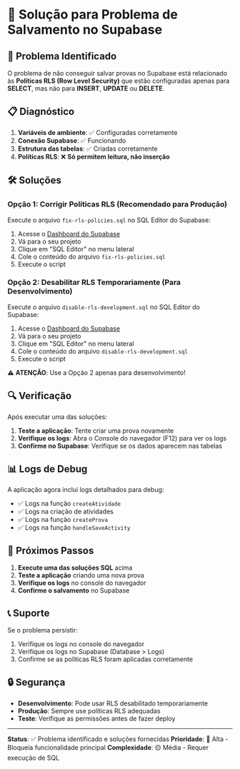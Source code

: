 # 🔧 Solução para Problema de Salvamento no Supabase

## 🚨 Problema Identificado

O problema de não conseguir salvar provas no Supabase está relacionado às **Políticas RLS (Row Level Security)** que estão configuradas apenas para **SELECT**, mas não para **INSERT**, **UPDATE** ou **DELETE**.

## 📋 Diagnóstico

1. **Variáveis de ambiente**: ✅ Configuradas corretamente
2. **Conexão Supabase**: ✅ Funcionando
3. **Estrutura das tabelas**: ✅ Criadas corretamente
4. **Políticas RLS**: ❌ **Só permitem leitura, não inserção**

## 🛠️ Soluções

### Opção 1: Corrigir Políticas RLS (Recomendado para Produção)

Execute o arquivo `fix-rls-policies.sql` no SQL Editor do Supabase:

1. Acesse o [Dashboard do Supabase](https://supabase.com/dashboard)
2. Vá para o seu projeto
3. Clique em "SQL Editor" no menu lateral
4. Cole o conteúdo do arquivo `fix-rls-policies.sql`
5. Execute o script

### Opção 2: Desabilitar RLS Temporariamente (Para Desenvolvimento)

Execute o arquivo `disable-rls-development.sql` no SQL Editor do Supabase:

1. Acesse o [Dashboard do Supabase](https://supabase.com/dashboard)
2. Vá para o seu projeto
3. Clique em "SQL Editor" no menu lateral
4. Cole o conteúdo do arquivo `disable-rls-development.sql`
5. Execute o script

⚠️ **ATENÇÃO**: Use a Opção 2 apenas para desenvolvimento!

## 🔍 Verificação

Após executar uma das soluções:

1. **Teste a aplicação**: Tente criar uma prova novamente
2. **Verifique os logs**: Abra o Console do navegador (F12) para ver os logs
3. **Confirme no Supabase**: Verifique se os dados aparecem nas tabelas

## 📊 Logs de Debug

A aplicação agora inclui logs detalhados para debug:

- ✅ Logs na função `createAtividade`
- ✅ Logs na criação de atividades
- ✅ Logs na função `createProva`
- ✅ Logs na função `handleSaveActivity`

## 🚀 Próximos Passos

1. **Execute uma das soluções SQL** acima
2. **Teste a aplicação** criando uma nova prova
3. **Verifique os logs** no console do navegador
4. **Confirme o salvamento** no Supabase

## 📞 Suporte

Se o problema persistir:

1. Verifique os logs no console do navegador
2. Verifique os logs no Supabase (Database > Logs)
3. Confirme se as políticas RLS foram aplicadas corretamente

## 🔒 Segurança

- **Desenvolvimento**: Pode usar RLS desabilitado temporariamente
- **Produção**: Sempre use políticas RLS adequadas
- **Teste**: Verifique as permissões antes de fazer deploy

---

**Status**: ✅ Problema identificado e soluções fornecidas
**Prioridade**: 🔴 Alta - Bloqueia funcionalidade principal
**Complexidade**: 🟡 Média - Requer execução de SQL
